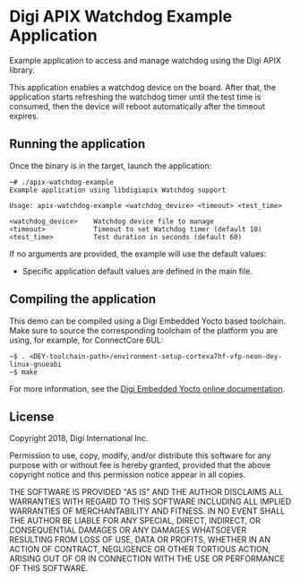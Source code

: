 Digi APIX Watchdog Example Application
===================================

Example application to access and manage watchdog using the Digi APIX library.

This application enables a watchdog device on the board. After that, the
application starts refreshing the watchdog timer until the test time is consumed,
then the device will reboot automatically after the timeout expires.

Running the application
-----------------------
Once the binary is in the target, launch the application:

```
~# ./apix-watchdog-example
Example application using libdigiapix Watchdog support

Usage: apix-watchdog-example <watchdog_device> <timeout> <test_time>

<watchdog_device>    Watchdog device file to manage
<timeout>            Timeout to set Watchdog timer (default 10)
<test_time>          Test duration in seconds (default 60)

```

If no arguments are provided, the example will use the default values:
 - Specific application default values are defined in the main file.

Compiling the application
-------------------------
This demo can be compiled using a Digi Embedded Yocto based toolchain. Make
sure to source the corresponding toolchain of the platform you are using,
for example, for ConnectCore 6UL:

```
~$ . <DEY-toolchain-path>/environment-setup-cortexa7hf-vfp-neon-dey-linux-gnueabi
~$ make
```

For more information, see the [Digi Embedded Yocto online documentation](https://github.com/digi-embedded/meta-digi).

License
-------
Copyright 2018, Digi International Inc.

Permission to use, copy, modify, and/or distribute this software for any purpose
with or without fee is hereby granted, provided that the above copyright notice
and this permission notice appear in all copies.

THE SOFTWARE IS PROVIDED "AS IS" AND THE AUTHOR DISCLAIMS ALL WARRANTIES WITH
REGARD TO THIS SOFTWARE INCLUDING ALL IMPLIED WARRANTIES OF MERCHANTABILITY AND
FITNESS. IN NO EVENT SHALL THE AUTHOR BE LIABLE FOR ANY SPECIAL, DIRECT,
INDIRECT, OR CONSEQUENTIAL DAMAGES OR ANY DAMAGES WHATSOEVER RESULTING FROM LOSS
OF USE, DATA OR PROFITS, WHETHER IN AN ACTION OF CONTRACT, NEGLIGENCE OR OTHER
TORTIOUS ACTION, ARISING OUT OF OR IN CONNECTION WITH THE USE OR PERFORMANCE OF
THIS SOFTWARE.
